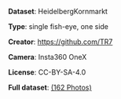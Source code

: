 
**Dataset**: HeidelbergKornmarkt

**Type**: single fish-eye, one side

**Creator**: https://github.com/TR7

**Camera**: Insta360 OneX

**License**: CC-BY-SA-4.0

**Full dataset**: [(162 Photos)](http://hosting141203.a2e6d.netcup.net/Thomas/HDKornmarkt/HeidelbergKornmarkt.zip)

